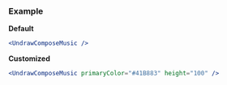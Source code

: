 ### Example

**Default**
```jsx
<UndrawComposeMusic />
```

**Customized**
```jsx
<UndrawComposeMusic primaryColor="#41B883" height="100" />
```
